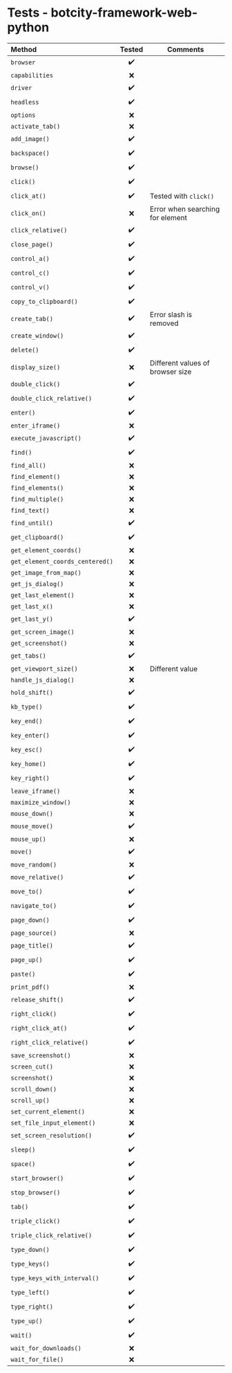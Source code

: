 # Tests - botcity-framework-web-python

|Method|Tested|Comments|
|:----------|:-------------:|------|
`browser`|:heavy_check_mark:|
`capabilities`|:x:|
`driver`|:heavy_check_mark:|
`headless`|:heavy_check_mark:|
`options`|:x:|
`activate_tab()`|:x:|
`add_image()`|:heavy_check_mark:|
`backspace()`|:heavy_check_mark:|
`browse()`|:heavy_check_mark:|
`click()`|:heavy_check_mark:|
`click_at()`|:heavy_check_mark:|Tested with `click()`
`click_on()`|:x:|Error when searching for element
`click_relative()`|:heavy_check_mark:|
`close_page()`|:heavy_check_mark:|
`control_a()`|:heavy_check_mark:|
`control_c()`|:heavy_check_mark:|
`control_v()`|:heavy_check_mark:|
`copy_to_clipboard()`|:heavy_check_mark:|
`create_tab()`|:heavy_check_mark:| Error slash is removed 
`create_window()`|:heavy_check_mark:|
`delete()`|:heavy_check_mark:|
`display_size()`|:x:|Different values of browser size
`double_click()`|:heavy_check_mark:|
`double_click_relative()`|:heavy_check_mark:|
`enter()`|:heavy_check_mark:|
`enter_iframe()`|:x:|
`execute_javascript()`|:heavy_check_mark:|
`find()`|:heavy_check_mark:|
`find_all()`|:x:|
`find_element()`|:x:|
`find_elements()`|:x:|
`find_multiple()`|:x:|
`find_text()`|:x:|
`find_until()`|:heavy_check_mark:|
`get_clipboard()`|:heavy_check_mark:|
`get_element_coords()`|:x:|
`get_element_coords_centered()`|:x:|
`get_image_from_map()`|:x:|
`get_js_dialog()`|:x:|
`get_last_element()`|:x:|
`get_last_x()`|:x:|
`get_last_y()`|:heavy_check_mark:|
`get_screen_image()`|:x:|
`get_screenshot()`|:x:|
`get_tabs()`|:heavy_check_mark:|
`get_viewport_size()`|:x:|Different value
`handle_js_dialog()`|:x:|
`hold_shift()`|:heavy_check_mark:|
`kb_type()`|:heavy_check_mark:|
`key_end()`|:heavy_check_mark:|
`key_enter()`|:heavy_check_mark:|
`key_esc()`|:heavy_check_mark:|
`key_home()`|:heavy_check_mark:|
`key_right()`|:heavy_check_mark:|
`leave_iframe()`|:x:|
`maximize_window()`|:x:|
`mouse_down()`|:x:|
`mouse_move()`|:heavy_check_mark:|
`mouse_up()`|:x:|
`move()`|:heavy_check_mark:|
`move_random()`|:x:|
`move_relative()`|:heavy_check_mark:|
`move_to()`|:heavy_check_mark:|
`navigate_to()`|:heavy_check_mark:|
`page_down()`|:heavy_check_mark:|
`page_source()`|:x:|
`page_title()`|:heavy_check_mark:|
`page_up()`|:heavy_check_mark:|
`paste()`|:heavy_check_mark:|
`print_pdf()`|:x:|
`release_shift()`|:heavy_check_mark:|
`right_click()`|:heavy_check_mark:|
`right_click_at()`|:heavy_check_mark:|
`right_click_relative()`|:heavy_check_mark:|
`save_screenshot()`|:x:|
`screen_cut()`|:x:|
`screenshot()`|:x:|
`scroll_down()`|:x:|
`scroll_up()`|:x:|
`set_current_element()`|:x:|
`set_file_input_element()`|:x:|
`set_screen_resolution()`|:heavy_check_mark:|
`sleep()`|:heavy_check_mark:|
`space()`|:heavy_check_mark:|
`start_browser()`|:heavy_check_mark:|
`stop_browser()`|:heavy_check_mark:|
`tab()`|:heavy_check_mark:|
`triple_click()`|:heavy_check_mark:|
`triple_click_relative()`|:heavy_check_mark:|
`type_down()`|:heavy_check_mark:|
`type_keys()`|:heavy_check_mark:|
`type_keys_with_interval()`|:heavy_check_mark:|
`type_left()`|:heavy_check_mark:|
`type_right()`|:heavy_check_mark:|
`type_up()`|:heavy_check_mark:|
`wait()`|:heavy_check_mark:|
`wait_for_downloads()`|:x:|
`wait_for_file()`|:x:|